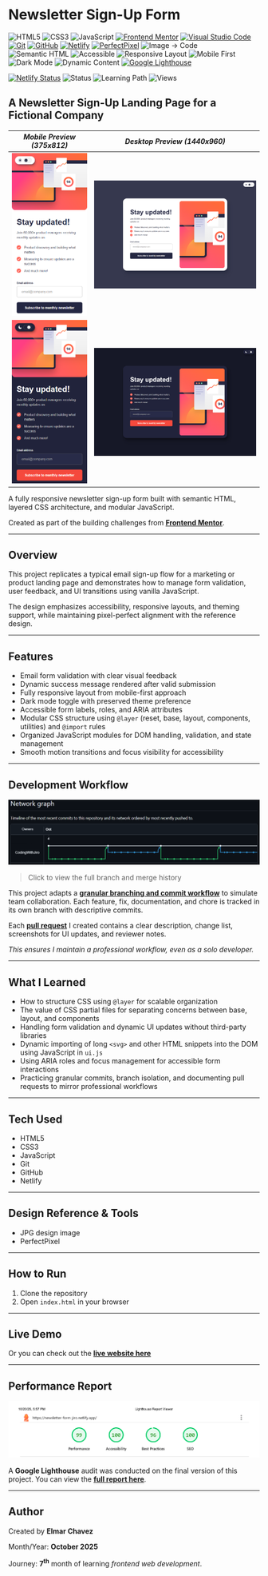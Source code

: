 # Newsletter Sign-Up Form

![HTML5](https://img.shields.io/badge/HTML5-E34F26?style=for-the-badge&logo=html5&logoColor=white)
![CSS3](https://img.shields.io/badge/CSS3-1572B6?style=for-the-badge&logo=css3&logoColor=white)
![JavaScript](https://img.shields.io/badge/JavaScript-F7DF1E?style=for-the-badge&logo=javascript&logoColor=black)
[![Frontend Mentor](https://img.shields.io/badge/Frontend%20Mentor-3e54a3?style=for-the-badge&logo=frontendmentor&logoColor=white)](https://www.frontendmentor.io/)
[![Visual Studio Code](https://img.shields.io/badge/VS%20Code-007ACC?style=for-the-badge&logo=visual-studio-code&logoColor=white)](https://code.visualstudio.com/)
[![Git](https://img.shields.io/badge/Git-F05032?style=for-the-badge&logo=git&logoColor=white)](https://git-scm.com/)
[![GitHub](https://img.shields.io/badge/GitHub-181717?style=for-the-badge&logo=github&logoColor=white)](https://github.com/)
[![Netlify](https://img.shields.io/badge/Netlify-00C7B7?style=for-the-badge&logo=netlify&logoColor=white)](https://www.netlify.com/)
[![PerfectPixel](https://img.shields.io/badge/PerfectPixel-F56C94?style=for-the-badge)](https://chrome.google.com/webstore/detail/perfectpixel-by-welldonecod/dkaagdgjmgdmbnecmcefdhjekcoceebi)
![Image → Code](https://img.shields.io/badge/Image%20→%20Code-✔️-6a1b9a?style=for-the-badge&labelColor=2e003e&logoColor=white)
![Semantic HTML](https://img.shields.io/badge/Semantic%20HTML-ff9800?style=for-the-badge)
![Accessible](https://img.shields.io/badge/Accessibility-A11Y-0052cc?style=for-the-badge)
![Responsive Layout](https://img.shields.io/badge/Responsive%20Layout-Full%20Support-blue?style=for-the-badge)
![Mobile First](https://img.shields.io/badge/Mobile--First-Design-orange?style=for-the-badge)
![Dark Mode](https://img.shields.io/badge/Dark--Mode-Available-111?style=for-the-badge&logo=halfbrickstudios&logoColor=white)
![Dynamic Content](https://img.shields.io/badge/Dynamic%20Content-Available-673ab7?style=for-the-badge)
[![Google Lighthouse](https://img.shields.io/badge/Lighthouse-Audit-00B0FF?style=for-the-badge&logo=lighthouse&logoColor=white)](./assets/downloads/lighthouse-performance-report.pdf)

[![Netlify Status](https://api.netlify.com/api/v1/badges/8cd407b8-3c07-4fa3-8547-0f8b8c92611c/deploy-status)](https://newsletter-form-jiro.netlify.app/)
![Status](https://img.shields.io/badge/status-complete-brightgreen)
![Learning Path](https://img.shields.io/badge/learning%20path-month%207-blue)
![Views](https://visitor-badge.laobi.icu/badge?page_id=CodingWithJiro.frontend-mentor-newsletter-sign-up-form&left_text=repo%20views)

## A Newsletter Sign-Up Landing Page for a Fictional Company

| _Mobile Preview (375x812)_                                   | _Desktop Preview (1440x960)_                                    |
| ------------------------------------------------------------ | --------------------------------------------------------------- |
| ![Mobile](./assets/img/site-preview-mobile_375x812.png)      | ![Desktop](./assets/img/site-preview-desktop_1440x960.png)      |
| ![Mobile](./assets/img/site-preview-mobile-dark_375x812.png) | ![Desktop](./assets/img/site-preview-desktop-dark_1440x960.png) |

A fully responsive newsletter sign-up form built with semantic HTML, layered CSS architecture, and modular JavaScript.

Created as part of the building challenges from **[Frontend Mentor](https://www.frontendmentor.io/)**.

---

## Overview

This project replicates a typical email sign-up flow for a marketing or product landing page and demonstrates how to manage form validation, user feedback, and UI transitions using vanilla JavaScript.

The design emphasizes accessibility, responsive layouts, and theming support, while maintaining pixel-perfect alignment with the reference design.

---

## Features

- Email form validation with clear visual feedback
- Dynamic success message rendered after valid submission
- Fully responsive layout from mobile-first approach
- Dark mode toggle with preserved theme preference
- Accessible form labels, roles, and ARIA attributes
- Modular CSS structure using `@layer` (reset, base, layout, components, utilities) and `@import` rules
- Organized JavaScript modules for DOM handling, validation, and state management
- Smooth motion transitions and focus visibility for accessibility

---

## Development Workflow

[![Network Graph](./assets/img/network-graph.png)](https://github.com/CodingWithJiro/frontend-mentor-newsletter-sign-up-form/network)

> Click to view the full branch and merge history

This project adapts a **[granular branching and commit workflow](https://github.com/CodingWithJiro/frontend-mentor-newsletter-sign-up-form/network)** to simulate team collaboration. Each feature, fix, documentation, and chore is tracked in its own branch with descriptive commits.

Each **[pull request](https://github.com/CodingWithJiro/frontend-mentor-newsletter-sign-up-form/pulls?q=is%3Apr+is%3Aclosed)** I created contains a clear description, change list, screenshots for UI updates, and reviewer notes.

_This ensures I maintain a professional workflow, even as a solo developer._

---

## What I Learned

- How to structure CSS using `@layer` for scalable organization
- The value of CSS partial files for separating concerns between base, layout, and components
- Handling form validation and dynamic UI updates without third-party libraries
- Dynamic importing of long `<svg>` and other HTML snippets into the DOM using JavaScript in `ui.js`
- Using ARIA roles and focus management for accessible form interactions
- Practicing granular commits, branch isolation, and documenting pull requests to mirror professional workflows

---

## Tech Used

- HTML5
- CSS3
- JavaScript
- Git
- GitHub
- Netlify

---

## Design Reference & Tools

- JPG design image
- PerfectPixel

---

## How to Run

1. Clone the repository
2. Open `index.html` in your browser

---

## Live Demo

Or you can check out the **[live website here](https://newsletter-form-jiro.netlify.app/)**

---

## Performance Report

[![Lighthouse Report Preview](./assets/img/lighthouse-report.png)](./assets/downloads/lighthouse-performance-report.pdf)

A **Google Lighthouse** audit was conducted on the final version of this project. You can view the **[full report here](./assets/downloads/lighthouse-performance-report.pdf)**.

---

## Author

Created by **Elmar Chavez**

Month/Year: **October 2025**

Journey: **7<sup>th</sup>** month of learning _frontend web development_.
